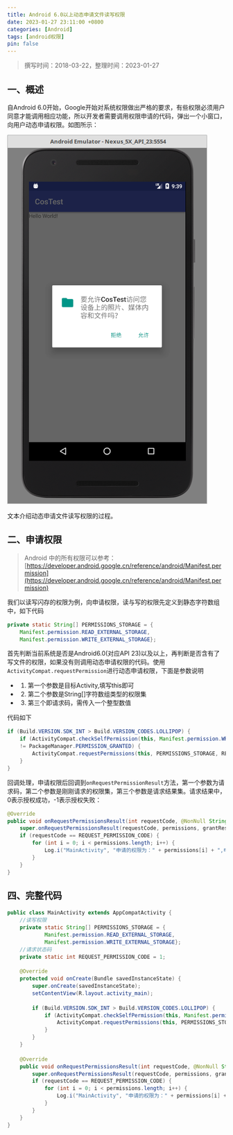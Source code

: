 ```yaml
---
title: Android 6.0以上动态申请文件读写权限
date: 2023-01-27 23:11:00 +0800
categories: [Android]
tags: [android权限]
pin: false
---
```


> 撰写时间：2018-03-22，整理时间：2023-01-27

## 一、概述

自Android 6.0开始，Google开始对系统权限做出严格的要求，有些权限必须用户同意才能调用相应功能，所以开发者需要调用权限申请的代码，弹出一个小窗口，向用户动态申请权限。如图所示：

![01.png](/img/android/02-01.png)

文本介绍动态申请文件读写权限的过程。

## 二、申请权限

> Android 中的所有权限可以参考：[https://developer.android.google.cn/reference/android/Manifest.permission](https://developer.android.google.cn/reference/android/Manifest.permission)

我们以读写闪存的权限为例，向申请权限，读与写的权限先定义到静态字符数组中，如下代码

```java
private static String[] PERMISSIONS_STORAGE = {
    Manifest.permission.READ_EXTERNAL_STORAGE,
    Manifest.permission.WRITE_EXTERNAL_STORAGE};
```

首先判断当前系统是否是Android6.0(对应API 23)以及以上，再判断是否含有了写文件的权限，如果没有则调用动态申请权限的代码。使用`ActivityCompat.requestPermission`进行动态申请权限，下面是参数说明

- 1. 第一个参数是目标Activity,填写this即可
- 2. 第二个参数是String[]字符数组类型的权限集
- 3. 第三个即请求码，需传入一个整型数值

代码如下

```java
if (Build.VERSION.SDK_INT > Build.VERSION_CODES.LOLLIPOP) {
    if (ActivityCompat.checkSelfPermission(this, Manifest.permission.WRITE_EXTERNAL_STORAGE) 
    != PackageManager.PERMISSION_GRANTED) {
        ActivityCompat.requestPermissions(this, PERMISSIONS_STORAGE, REQUEST_PERMISSION_CODE);
    }
}
```

回调处理，申请权限后回调到`onRequestPermissionResult`方法，第一个参数为请求码，第二个参数是刚刚请求的权限集，第三个参数是请求结果集。请求结果中，0表示授权成功，-1表示授权失败：

```java
@Override
public void onRequestPermissionsResult(int requestCode, @NonNull String[] permissions, @NonNull int[] grantResults) {
    super.onRequestPermissionsResult(requestCode, permissions, grantResults);
    if (requestCode == REQUEST_PERMISSION_CODE) {
        for (int i = 0; i < permissions.length; i++) {
            Log.i("MainActivity", "申请的权限为：" + permissions[i] + ",申请结果：" + grantResults[i]);
        }
    }
}
```

## 四、完整代码

```java
public class MainActivity extends AppCompatActivity {
    //读写权限
    private static String[] PERMISSIONS_STORAGE = {
            Manifest.permission.READ_EXTERNAL_STORAGE,
            Manifest.permission.WRITE_EXTERNAL_STORAGE};
    //请求状态码
    private static int REQUEST_PERMISSION_CODE = 1;

    @Override
    protected void onCreate(Bundle savedInstanceState) {
        super.onCreate(savedInstanceState);
        setContentView(R.layout.activity_main);

        if (Build.VERSION.SDK_INT > Build.VERSION_CODES.LOLLIPOP) {
            if (ActivityCompat.checkSelfPermission(this, Manifest.permission.WRITE_EXTERNAL_STORAGE) != PackageManager.PERMISSION_GRANTED) {
                ActivityCompat.requestPermissions(this, PERMISSIONS_STORAGE, REQUEST_PERMISSION_CODE);
            }
        }
    }

    @Override
    public void onRequestPermissionsResult(int requestCode, @NonNull String[] permissions, @NonNull int[] grantResults) {
        super.onRequestPermissionsResult(requestCode, permissions, grantResults);
        if (requestCode == REQUEST_PERMISSION_CODE) {
            for (int i = 0; i < permissions.length; i++) {
                Log.i("MainActivity", "申请的权限为：" + permissions[i] + ",申请结果：" + grantResults[i]);
            }
        }
    }
}
```
